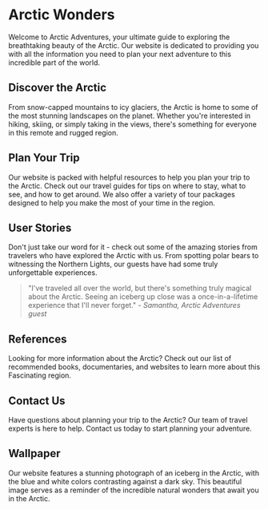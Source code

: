 <!--font:Lato-->

# Arctic Wonders

Welcome to Arctic Adventures, your ultimate guide to exploring the breathtaking beauty of the Arctic. Our website is dedicated to providing you with all the information you need to plan your next adventure to this incredible part of the world.

## Discover the Arctic

From snow-capped mountains to icy glaciers, the Arctic is home to some of the most stunning landscapes on the planet. Whether you're interested in hiking, skiing, or simply taking in the views, there's something for everyone in this remote and rugged region.

## Plan Your Trip

Our website is packed with helpful resources to help you plan your trip to the Arctic. Check out our travel guides for tips on where to stay, what to see, and how to get around. We also offer a variety of tour packages designed to help you make the most of your time in the region.

## User Stories

Don't just take our word for it - check out some of the amazing stories from travelers who have explored the Arctic with us. From spotting polar bears to witnessing the Northern Lights, our guests have had some truly unforgettable experiences.

> "I've traveled all over the world, but there's something truly magical about the Arctic. Seeing an iceberg up close was a once-in-a-lifetime experience that I'll never forget." - _Samantha, Arctic Adventures guest_

## References

Looking for more information about the Arctic? Check out our list of recommended books, documentaries, and websites to learn more about this Fas<wbr>ci<wbr>na<wbr>ting region.

## Contact Us

Have questions about planning your trip to the Arctic? Our team of travel experts is here to help. Contact us today to start planning your adventure.

## Wallpaper

Our website features a stunning photograph of an iceberg in the Arctic, with the blue and white colors contrasting against a dark sky. This beautiful image serves as a reminder of the incredible natural wonders that await you in the Arctic.

<!--

Write me content for website with wallpaper which alt text is:

"A photograph of an iceberg in the Arctic, with the blue and white colors contrasting against a dark sky."

The name/title of the page should not be 1:1 copy of the alt text but rather a real content of the website which is using this wallpaper.

- Use markdown format
- Start with heading
- Heading should be short and concise
- The content should look like a real website
- The website should not be about the wallpaper, wallpaper is just a related background
- Heading should be contain work "wallpaper" or "background"
- Include real sections like references, contact, user stories, etc. use things relevant to the page purpose.
- Feel free to use structure like headings, bullets, numbering, blockquotes, paragraphs, horizontal lines, etc.
- You can use formatting like bold or _italic_
- You can include UTF-8 emojis
- Links should be only #hash anchors (and you can refer to the document itself)
- Do not include images


---


# Arctic Adventures: Exploring the Wonders of the North

Welcome to Arctic Adventures, your ultimate guide to exploring the breathtaking beauty of the Arctic. Our website is dedicated to providing you with all the information you need to plan your next adventure to this incredible part of the world.

## Discover the Arctic

From snow-capped mountains to icy glaciers, the Arctic is home to some of the most stunning landscapes on the planet. Whether you're interested in hiking, skiing, or simply taking in the views, there's something for everyone in this remote and rugged region.

## Plan Your Trip

Our website is packed with helpful resources to help you plan your trip to the Arctic. Check out our travel guides for tips on where to stay, what to see, and how to get around. We also offer a variety of tour packages designed to help you make the most of your time in the region.

## User Stories

Don't just take our word for it - check out some of the amazing stories from travelers who have explored the Arctic with us. From spotting polar bears to witnessing the Northern Lights, our guests have had some truly unforgettable experiences.

> "I've traveled all over the world, but there's something truly magical about the Arctic. Seeing an iceberg up close was a once-in-a-lifetime experience that I'll never forget." - _Samantha, Arctic Adventures guest_

## References

Looking for more information about the Arctic? Check out our list of recommended books, documentaries, and websites to learn more about this Fas<wbr>ci<wbr>na<wbr>ting region.

## Contact Us

Have questions about planning your trip to the Arctic? Our team of travel experts is here to help. Contact us today to start planning your adventure.

## Wallpaper

Our website features a stunning photograph of an iceberg in the Arctic, with the blue and white colors contrasting against a dark sky. This beautiful image serves as a reminder of the incredible natural wonders that await you in the Arctic.


---


Write me a Google font which is best fitting for the website.

Pick from the list:
- Futura
- Lato
- Playfair Display
- Montserrat
- Orbitron
- Poppins
- Lobster
- Cormorant Garamond
- Raleway
- Cabin
- Great Vibes
- Inter
- Barlow Condensed
- Cinzel Decorative
- Dancing Script
- Roboto
- Barlow Condensed
- Open Sans
- IBM Plex Sans
- Alegreya
- Exo 2
- Cinzel


Write just the font name nothing else.


---


Lato

-->
